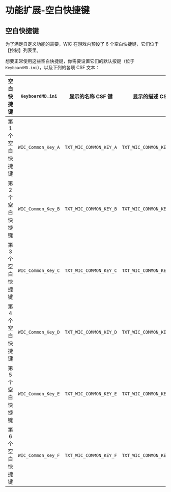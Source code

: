# 功能扩展-空白快捷键

## 空白快捷键

为了满足自定义功能的需要，WIC 在游戏内预设了 6 个空白快捷键，它们位于【控制】列表里。

想要正常使用这些空白快捷键，你需要设置它们的默认按键（位于 `KeyboardMD.ini`），以及下列的各项 CSF 文本：

|空白快捷键|`KeyboardMD.ini`|显示的名称 CSF 键|显示的描述 CSF 键|
|:-:|:-:|:-:|:-:|
|第 1 个空白快捷键|`WIC_Common_Key_A`|`TXT_WIC_COMMON_KEY_A`|`TXT_WIC_COMMON_KEY_A_DESC`|
|第 2 个空白快捷键|`WIC_Common_Key_B`|`TXT_WIC_COMMON_KEY_B`|`TXT_WIC_COMMON_KEY_B_DESC`|
|第 3 个空白快捷键|`WIC_Common_Key_C`|`TXT_WIC_COMMON_KEY_C`|`TXT_WIC_COMMON_KEY_C_DESC`|
|第 4 个空白快捷键|`WIC_Common_Key_D`|`TXT_WIC_COMMON_KEY_D`|`TXT_WIC_COMMON_KEY_D_DESC`|
|第 5 个空白快捷键|`WIC_Common_Key_E`|`TXT_WIC_COMMON_KEY_E`|`TXT_WIC_COMMON_KEY_E_DESC`|
|第 6 个空白快捷键|`WIC_Common_Key_F`|`TXT_WIC_COMMON_KEY_F`|`TXT_WIC_COMMON_KEY_F_DESC`|